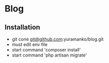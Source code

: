 
# Blog


## Installation
- git cone git@github.com:yuramanko/blog.git
- must edit env file
- start command 'composer install'
- start command 'php artisan migrate' 
